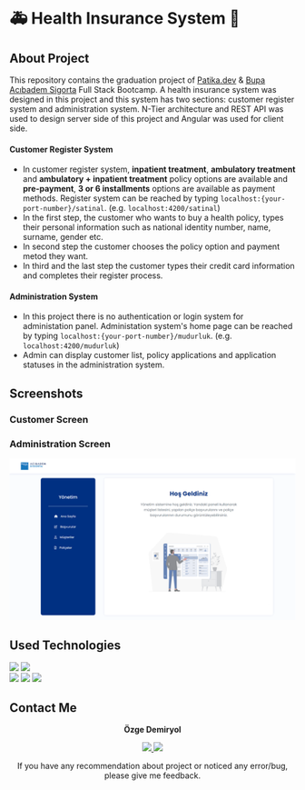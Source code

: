 ﻿# 🚑 Health Insurance System 🏥

## About Project

This repository contains the graduation project of [Patika.dev](https://patika.dev) & [Bupa Acıbadem Sigorta](https://www.bupaacibadem.com.tr/) Full Stack Bootcamp. A health insurance system was designed in this project and this system has two sections: customer register system and administration system. N-Tier architecture and REST API was used to design server side of this project and Angular was used for client side.

#### Customer Register System

- In customer register system, **inpatient treatment**, **ambulatory treatment** and **ambulatory + inpatient treatment** policy options are available and **pre-payment**, **3 or 6 installments** options are available as payment methods. Register system can be reached by typing `localhost:{your-port-number}/satinal`. (e.g. `localhost:4200/satinal`)
- In the first step, the customer who wants to buy a health policy, types their personal information such as national identity number, name, surname, gender etc. 
- In second step the customer chooses the policy option and payment metod they want.
- In third and the last step the customer types their credit card information and completes their register process.

#### Administration System

- In this project there is no authentication or login system for administation panel. Administation system's home page can be reached by typing `localhost:{your-port-number}/mudurluk`. (e.g. `localhost:4200/mudurluk`)
- Admin can display customer list, policy applications and application statuses in the administration system.

## Screenshots

### Customer Screen

### Administration Screen

![](./screenshots/admin-home.png)

## Used Technologies

<div align="left">
<img src="https://img.shields.io/badge/.NET-512BD4?style=for-the-badge&logo=dotnet&logoColor=white">
<img src="https://img.shields.io/badge/Microsoft%20SQL%20Server-CC2927?style=for-the-badge&logo=microsoft%20sql%20server&logoColor=white">
</div>
<div align="left">
<img src="https://img.shields.io/badge/Angular-DD0031?style=for-the-badge&logo=angular&logoColor=white">
<img src="https://img.shields.io/badge/Sass-CC6699?style=for-the-badge&logo=sass&logoColor=white">

<img src="https://img.shields.io/badge/Bootstrap-563D7C?style=for-the-badge&logo=bootstrap&logoColor=white">
</div>

## Contact Me

<div align="center">

**Özge Demiryol**

<a href="https://linkedin.com/in/ozge-demiryol" target="_blank">
  <img src="https://img.shields.io/badge/LinkedIn-0077B5?style=for-the-badge&logo=linkedin&logoColor=white">
</a>
<a href="https://github.com/ozge-demiryol" target="_blank">
  <img src="https://img.shields.io/badge/GitHub-100000?style=for-the-badge&logo=github&logoColor=white">
</a>

</br>

If you have any recommendation about project or noticed any error/bug, please give me feedback. 
</div>